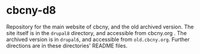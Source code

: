 # cbcny-d8

Repository for the main website of cbcny, and the old archived version. The site itself is in the `drupal8` directory, and accessible from cbcny.org . The archived version is in `drupal6`, and accessible from `old.cbcny.org`. Further directions are in these directories' README files.
